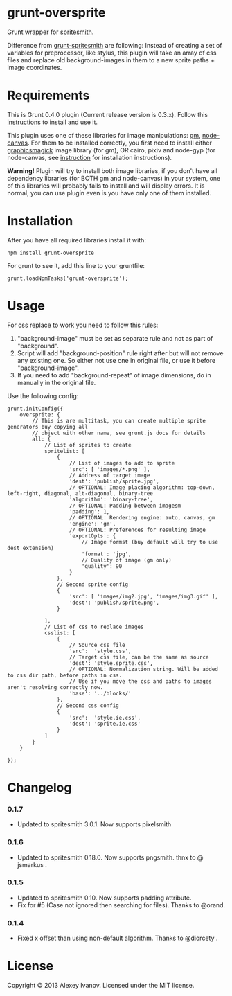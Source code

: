 grunt-oversprite
================

Grunt wrapper for [spritesmith](https://github.com/Ensighten/spritesmith).

Difference from [grunt-spritesmith](https://github.com/Ensighten/grunt-spritesmith) are following: Instead of creating a set of variables for preprocessor, like stylus, this plugin will take an array of css files and replace old background-images in them to a new sprite paths + image coordinates.



Requirements
============

This is Grunt 0.4.0 plugin (Current release version is 0.3.x). Follow this [instructions](https://github.com/gruntjs/grunt/wiki/Getting-started) to install and use it.

This plugin uses one of these libraries for image manipulations: [gm](https://github.com/aheckmann/gm), [node-canvas](https://github.com/LearnBoost/node-canvas). For them to be installed correctly, you first need to install either [graphicsmagick](http://www.graphicsmagick.org/) image library (for gm), OR cairo, pixiv and node-gyp (for node-canvas, see [instruction](https://github.com/LearnBoost/node-canvas/wiki/_pages) for installation instructions).

**Warning!** Plugin will try to install both image libraries, if you don't have all dependency libraries (for BOTH gm and node-canvas) in your system, one of this libraries will probably fails to install and will display errors. It is normal, you can use plugin even is you have only one of them installed.

Installation
============

After you have all required libraries install it with:

    npm install grunt-oversprite


For grunt to see it, add this line to your gruntfile:

    grunt.loadNpmTasks('grunt-oversprite');


Usage
=====

For css replace to work you need to follow this rules:

  1. "background-image" must be set as separate rule and not as part of "background".
  2. Script will add "background-position" rule right after but will not remove any existing one. So either not use one in original file, or use it before "background-image".
  3. If you need to add "background-repeat" of image dimensions, do in manually in the original file.

Use the following config:

    grunt.initConfig({
        oversprite: {
            // This is are multitask, you can create multiple sprite generators buy copying all 
            // object with other name, see grunt.js docs for details
            all: {
                // List of sprites to create
                spritelist: [
                    {
                        // List of images to add to sprite
                        'src': [ 'images/*.png' ],
                        // Address of target image
                        'dest': 'publish/sprite.jpg',
                        // OPTIONAL: Image placing algorithm: top-down, left-right, diagonal, alt-diagonal, binary-tree
                        'algorithm': 'binary-tree',
                        // OPTIONAL: Padding between imagesm
                        'padding': 1,
                        // OPTIONAL: Rendering engine: auto, canvas, gm
                        'engine': 'gm',
                        // OPTIONAL: Preferences for resulting image
                        'exportOpts': {
                            // Image formst (buy default will try to use dest extension)
                            'format': 'jpg',
                            // Quality of image (gm only)
                            'quality': 90
                        }
                    },
                    // Second sprite config
                    {
                        'src': [ 'images/img2.jpg', 'images/img3.gif' ],
                        'dest': 'publish/sprite.png',
                    }

                ],
                // List of css to replace images
                csslist: [
                    {
                        // Source css file
                        'src':  'style.css',
                        // Target css file, can be the same as source
                        'dest': 'style.sprite.css',
                        // OPTIONAL: Normalization string. Will be added to css dir path, before paths in css. 
                        // Use if you move the css and paths to images aren't resolving correctly now.
                        'base': '../blocks/'
                    },
                    // Second css config
                    {
                        'src':  'style.ie.css',
                        'dest': 'sprite.ie.css'
                    }
                ]
            }
        }

    });

Changelog
=========
### 0.1.7
  - Updated to spritesmith 3.0.1. Now supports pixelsmith

### 0.1.6
  - Updated to spritesmith 0.18.0. Now supports pngsmith. thnx to @ jsmarkus .

### 0.1.5
  - Updated to spritesmith 0.10. Now supports padding attribute.
  - Fix for #5 (Case not ignored then searching for files). Thanks to @orand.

### 0.1.4
  - Fixed x offset than using non-default algorithm. Thanks to @diorcety .

License
=======

Copyright © 2013 Alexey Ivanov. Licensed under the MIT license.
